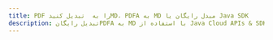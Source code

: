 ---title: PDF را به  تبدیل کنیدMD، PDFA به MD مبدل رایگان یا Java SDKdescription: تبدیل رایگانPDFA به MD با استفاده از Java Cloud APIs & SDK همچنین اسناد PDF را در Cloud ایجاد، ویرایش و رندر کنید.---